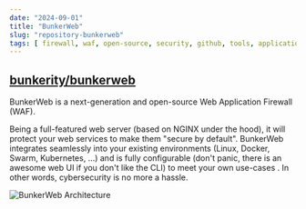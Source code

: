 ```yaml
---
date: "2024-09-01"
title: "BunkerWeb"
slug: "repository-bunkerweb"
tags: [ firewall, waf, open-source, security, github, tools, application ]
---
```




## [bunkerity/bunkerweb][1]

BunkerWeb is a next-generation and open-source Web Application Firewall (WAF).

Being a full-featured web server (based on NGINX under the hood), it will protect your web services to make them "secure by default". BunkerWeb integrates seamlessly into your existing environments (Linux, Docker, Swarm, Kubernetes, …) and is fully configurable (don't panic, there is an awesome web UI if you don't like the CLI) to meet your own use-cases . In other words, cybersecurity is no more a hassle.

![BunkerWeb Architecture][2]

  [1]: https://github.com/bunkerity/bunkerweb
  [2]: https://github.com/bunkerity/bunkerweb/raw/v1.5.9/docs/assets/img/intro-overview.svg
